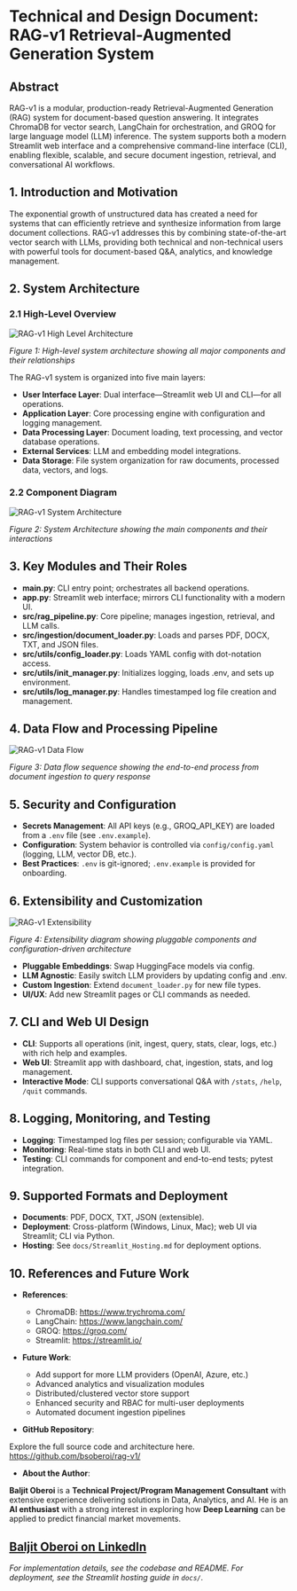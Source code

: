 # Technical and Design Document: RAG-v1 Retrieval-Augmented Generation System

## Abstract

RAG-v1 is a modular, production-ready Retrieval-Augmented Generation (RAG) system for document-based question answering. It integrates ChromaDB for vector search, LangChain for orchestration, and GROQ for large language model (LLM) inference. The system supports both a modern Streamlit web interface and a comprehensive command-line interface (CLI), enabling flexible, scalable, and secure document ingestion, retrieval, and conversational AI workflows.

## 1. Introduction and Motivation

The exponential growth of unstructured data has created a need for systems that can efficiently retrieve and synthesize information from large document collections. RAG-v1 addresses this by combining state-of-the-art vector search with LLMs, providing both technical and non-technical users with powerful tools for document-based Q&A, analytics, and knowledge management.

## 2. System Architecture

### 2.1 High-Level Overview

![RAG-v1 High Level Architecture](RAG-v1_High_Level_Architecture.png)

*Figure 1: High-level system architecture showing all major components and their relationships*

The RAG-v1 system is organized into five main layers:

- **User Interface Layer**: Dual interface—Streamlit web UI and CLI—for all operations.
- **Application Layer**: Core processing engine with configuration and logging management.
- **Data Processing Layer**: Document loading, text processing, and vector database operations.
- **External Services**: LLM and embedding model integrations.
- **Data Storage**: File system organization for raw documents, processed data, vectors, and logs.

### 2.2 Component Diagram

![RAG-v1 System Architecture](RAG-v1%20System%20Architecture%20Diagram.png)

*Figure 2: System Architecture showing the main components and their interactions*

## 3. Key Modules and Their Roles

- **main.py**: CLI entry point; orchestrates all backend operations.
- **app.py**: Streamlit web interface; mirrors CLI functionality with a modern UI.
- **src/rag_pipeline.py**: Core pipeline; manages ingestion, retrieval, and LLM calls.
- **src/ingestion/document_loader.py**: Loads and parses PDF, DOCX, TXT, and JSON files.
- **src/utils/config_loader.py**: Loads YAML config with dot-notation access.
- **src/utils/init_manager.py**: Initializes logging, loads .env, and sets up environment.
- **src/utils/log_manager.py**: Handles timestamped log file creation and management.

## 4. Data Flow and Processing Pipeline

![RAG-v1 Data Flow](RAG-v1%20Data%20Flow%20Sequence%20Diagram.png)

*Figure 3: Data flow sequence showing the end-to-end process from document ingestion to query response*

## 5. Security and Configuration

- **Secrets Management**: All API keys (e.g., GROQ_API_KEY) are loaded from a `.env` file (see `.env.example`).
- **Configuration**: System behavior is controlled via `config/config.yaml` (logging, LLM, vector DB, etc.).
- **Best Practices**: `.env` is git-ignored; `.env.example` is provided for onboarding.

## 6. Extensibility and Customization

![RAG-v1 Extensibility](RAG-v1%20Extensibility%20Diagram.png)

*Figure 4: Extensibility diagram showing pluggable components and configuration-driven architecture*

- **Pluggable Embeddings**: Swap HuggingFace models via config.
- **LLM Agnostic**: Easily switch LLM providers by updating config and .env.
- **Custom Ingestion**: Extend `document_loader.py` for new file types.
- **UI/UX**: Add new Streamlit pages or CLI commands as needed.

## 7. CLI and Web UI Design

- **CLI**: Supports all operations (init, ingest, query, stats, clear, logs, etc.) with rich help and examples.
- **Web UI**: Streamlit app with dashboard, chat, ingestion, stats, and log management.
- **Interactive Mode**: CLI supports conversational Q&A with `/stats`, `/help`, `/quit` commands.

## 8. Logging, Monitoring, and Testing

- **Logging**: Timestamped log files per session; configurable via YAML.
- **Monitoring**: Real-time stats in both CLI and web UI.
- **Testing**: CLI commands for component and end-to-end tests; pytest integration.

## 9. Supported Formats and Deployment

- **Documents**: PDF, DOCX, TXT, JSON (extensible).
- **Deployment**: Cross-platform (Windows, Linux, Mac); web UI via Streamlit; CLI via Python.
- **Hosting**: See `docs/Streamlit_Hosting.md` for deployment options.

## 10. References and Future Work

- **References**:
  - ChromaDB: https://www.trychroma.com/
  - LangChain: https://www.langchain.com/
  - GROQ: https://groq.com/
  - Streamlit: https://streamlit.io/

- **Future Work**:
  - Add support for more LLM providers (OpenAI, Azure, etc.)
  - Advanced analytics and visualization modules
  - Distributed/clustered vector store support
  - Enhanced security and RBAC for multi-user deployments
  - Automated document ingestion pipelines
  
- **GitHub Repository**:

Explore the full source code and architecture here. https://github.com/bsoberoi/rag-v1/

- **About the Author**:

**Baljit Oberoi** is a **Technical Project/Program Management Consultant** with extensive experience delivering solutions in Data, Analytics, and AI. He is an **AI enthusiast** with a strong interest in exploring how **Deep Learning** can be applied to predict financial market movements.

[Baljit Oberoi on LinkedIn](https://www.linkedin.com/in/baljit-oberoi/)
---

*For implementation details, see the codebase and README. For deployment, see the Streamlit hosting guide in `docs/`.* 